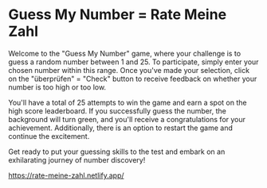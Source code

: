 # Guess My Number = Rate Meine Zahl 

Welcome to the "Guess My Number" game, where your challenge is to guess a random number between 1 and 25. To participate, simply enter your chosen number within this range. Once you've made your selection, click on the "überprüfen" = "Check" button to receive feedback on whether your number is too high or too low.

You'll have a total of 25 attempts to win the game and earn a spot on the high score leaderboard. If you successfully guess the number, the background will turn green, and you'll receive a congratulations for your achievement. Additionally, there is an option to restart the game and continue the excitement.

Get ready to put your guessing skills to the test and embark on an exhilarating journey of number discovery!

https://rate-meine-zahl.netlify.app/

